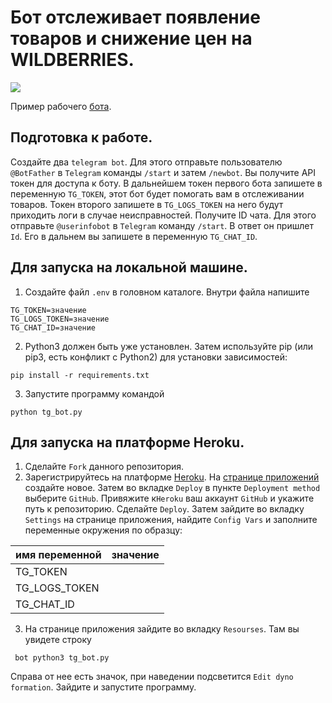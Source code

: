 # Бот отслеживает появление товаров и снижение цен на WILDBERRIES.
![](gif/preview.gif)

Пример рабочего [бота](https://t.me/wildberries_helper_bot).


## Подготовка к работе.

Создайте два `telegram bot`. Для этого отправьте пользователю `@BotFather` в `Telegram` команды `/start` и затем `/newbot`. Вы получите API токен для доступа к боту. В дальнейшем токен первого бота запишете в переменную `TG_TOKEN`, этот бот будет помогать вам в отслеживании товаров. Токен второго запишете в `TG_LOGS_TOKEN` на него будут приходить логи в случае неисправностей. 
Получите ID чата. Для этого отправьте `@userinfobot` в `Telegram` команду `/start`. В ответ он пришлет `Id`. Его в дальнем вы запишете в переменную `TG_CHAT_ID`.

## Для запуска на локальной машине.
1. Создайте файл `.env` в головном каталоге. Внутри файла напишите 
```
TG_TOKEN=значение
TG_LOGS_TOKEN=значение
TG_CHAT_ID=значение

```
2. Python3 должен быть уже установлен. Затем используйте pip (или pip3, есть конфликт с Python2) для установки зависимостей:

```
pip install -r requirements.txt
```
3. Запустите программу командой
```
python tg_bot.py
```
## Для запуска на платформе Heroku.

1. Сделайте `Fork` данного репозитория.
2. Зарегистрируйтесь на платформе [Heroku](https://signup.heroku.com/login). На [странице приложений](https://dashboard.heroku.com/apps) создайте новое. Затем во вкладке `Deploy` в пункте `Deployment method` выберите `GitHub`. Привяжите к`Heroku` ваш аккаунт `GitHub` и укажите путь к репозиторию.  Сделайте `Deploy`. Затем зайдите во вкладку `Settings` на странице приложения, найдите `Config Vars` и заполните переменные окружения по образцу:

имя переменной | значение |
--- | --- |
TG_TOKEN |	|
TG_LOGS_TOKEN |	|	
TG_CHAT_ID | |	

3. На странице приложения зайдите во вкладку `Resourses`.
Там вы увидете строку
```
 bot python3 tg_bot.py 
```
Справа от нее есть значок, при наведении подсветится `Edit dyno formation`. Зайдите и запустите программу.

